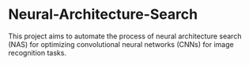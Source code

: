 # Neural-Architecture-Search
This project aims to automate the process of neural architecture search (NAS) for optimizing convolutional neural networks (CNNs) for image recognition tasks.
